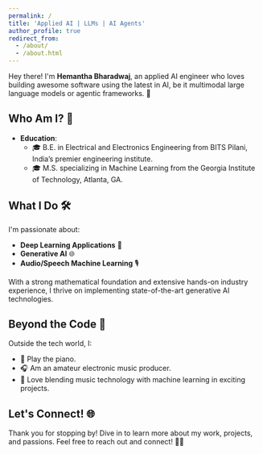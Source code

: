 ```yaml
---
permalink: /
title: 'Applied AI | LLMs | AI Agents'
author_profile: true
redirect_from: 
  - /about/
  - /about.html
---
```


Hey there! I'm **Hemantha Bharadwaj**, an applied AI engineer who loves building awesome software using the latest in AI, be it multimodal large language models or agentic frameworks. 🚀

## Who Am I? 🤔

- **Education**: 
  - 🎓 B.E. in Electrical and Electronics Engineering from BITS Pilani, India’s premier engineering institute.
  - 🎓 M.S. specializing in Machine Learning from the Georgia Institute of Technology, Atlanta, GA.

## What I Do 🛠️

I'm passionate about:
- **Deep Learning Applications** 🤖
- **Generative AI** 🌐
- **Audio/Speech Machine Learning** 🎙️

With a strong mathematical foundation and extensive hands-on industry experience, I thrive on implementing state-of-the-art generative AI technologies.

## Beyond the Code 🎵

Outside the tech world, I:
- 🎹 Play the piano.
- 🎧 Am an amateur electronic music producer.
- 🔗 Love blending music technology with machine learning in exciting projects.

## Let's Connect! 🌐

Thank you for stopping by! Dive in to learn more about my work, projects, and passions. Feel free to reach out and connect! 🚀✨